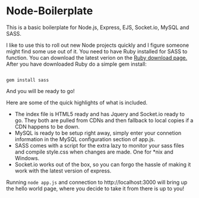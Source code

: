 Node-Boilerplate
================

This is a basic boilerplate for Node.js, Express, EJS, Socket.io, MySQL and SASS.

I like to use this to roll out new Node projects quickly and I figure someone might find some use out of it. 
You need to have Ruby installed for SASS to function. You can download the latest verion on the <a href="http://www.ruby-lang.org/en/downloads/">Ruby download page.</a>
After you have downloaded Ruby do a simple gem install:

<code>
gem install sass
</code>

And you will be ready to go!

Here are some of the quick highlights of what is included.

<ul>
	<li>The index file is HTML5 ready and has Jquery and Socket.io ready to go. They both are pulled from CDNs and then fallback to local copies if a CDN happens to be down.</li>
	<li>MySQL is ready to be setup right away, simply enter your connetion information in the MySQL configuration section of app.js.</li>
	<li>SASS comes with a script for the extra lazy to monitor your sass files and compile style.css when changes are made. One for *nix and Windows.</li>
	<li>Socket.io works out of the box, so you can forgo the hassle of making it work with the latest version of express.</li>
</ul>

Running <code>node app.js</code> and connection to http://localhost:3000 will bring up the hello world page, where you decide to take it from there is up to you!